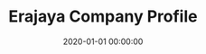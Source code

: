 ---
layout: inner
position: left
title: 'Erajaya Company Profile'
lead_text: 'Helped the team working on the back-end & integrating front-end code to the site.'
tags: ['PHP', 'Laravel']
featured_image: '/img/posts/erajaya.png'
date: 2020-01-01 00:00:00
categories: ['Web Dev']
project_link: ''
button_icon: ''
button_text: ''
order: 22
visible: 1
company: 'Suitmedia, PT'
---